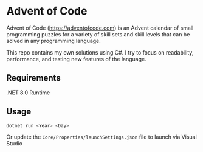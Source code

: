 # Advent of Code
Advent of Code (<https://adventofcode.com>) is an Advent calendar of small programming puzzles for a variety of skill sets and skill levels that can be solved in any programming language.

This repo contains my own solutions using C#. I try to focus on readability, performance, and testing new features of the language.


## Requirements
.NET 8.0 Runtime


## Usage
```csharp
dotnet run <Year> <Day>
```

Or update the `Core/Properties/launchSettings.json` file to launch via Visual Studio
